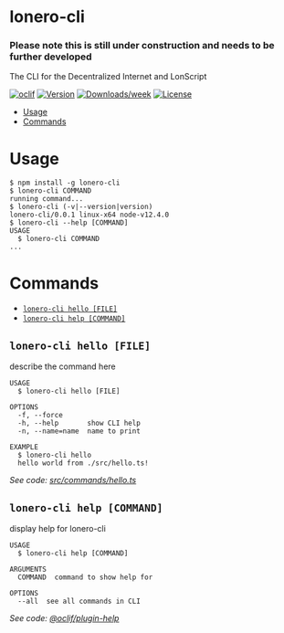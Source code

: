 lonero-cli
==========

### Please note this is still under construction and needs to be further developed

The CLI for the Decentralized Internet and LonScript

[![oclif](https://img.shields.io/badge/cli-oclif-brightgreen.svg)](https://oclif.io)
[![Version](https://img.shields.io/npm/v/lonero-cli.svg)](https://npmjs.org/package/lonero-cli)
[![Downloads/week](https://img.shields.io/npm/dw/lonero-cli.svg)](https://npmjs.org/package/lonero-cli)
[![License](https://img.shields.io/npm/l/lonero-cli.svg)](https://github.com/Lonero-Team/lonero-cli/blob/master/package.json)

<!-- toc -->
* [Usage](#usage)
* [Commands](#commands)
<!-- tocstop -->
# Usage
<!-- usage -->
```sh-session
$ npm install -g lonero-cli
$ lonero-cli COMMAND
running command...
$ lonero-cli (-v|--version|version)
lonero-cli/0.0.1 linux-x64 node-v12.4.0
$ lonero-cli --help [COMMAND]
USAGE
  $ lonero-cli COMMAND
...
```
<!-- usagestop -->
# Commands
<!-- commands -->
* [`lonero-cli hello [FILE]`](#lonero-cli-hello-file)
* [`lonero-cli help [COMMAND]`](#lonero-cli-help-command)

## `lonero-cli hello [FILE]`

describe the command here

```
USAGE
  $ lonero-cli hello [FILE]

OPTIONS
  -f, --force
  -h, --help       show CLI help
  -n, --name=name  name to print

EXAMPLE
  $ lonero-cli hello
  hello world from ./src/hello.ts!
```

_See code: [src/commands/hello.ts](https://github.com/Lonero-Team/lonero-cli/blob/v0.0.1/src/commands/hello.ts)_

## `lonero-cli help [COMMAND]`

display help for lonero-cli

```
USAGE
  $ lonero-cli help [COMMAND]

ARGUMENTS
  COMMAND  command to show help for

OPTIONS
  --all  see all commands in CLI
```

_See code: [@oclif/plugin-help](https://github.com/oclif/plugin-help/blob/v2.2.3/src/commands/help.ts)_
<!-- commandsstop -->
